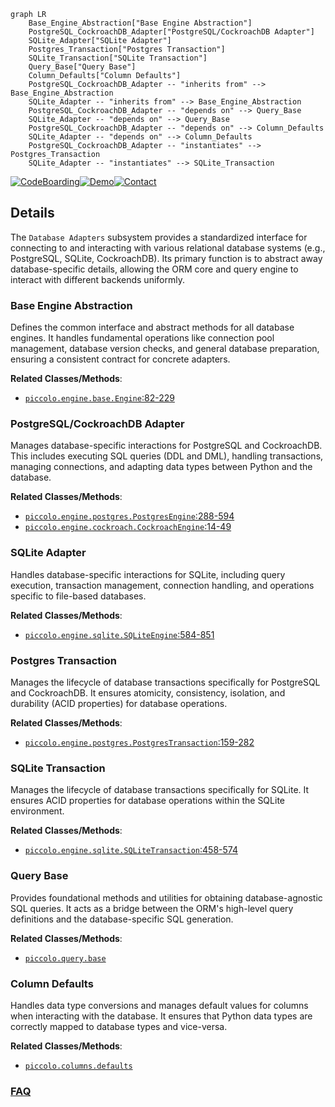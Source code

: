 ```mermaid
graph LR
    Base_Engine_Abstraction["Base Engine Abstraction"]
    PostgreSQL_CockroachDB_Adapter["PostgreSQL/CockroachDB Adapter"]
    SQLite_Adapter["SQLite Adapter"]
    Postgres_Transaction["Postgres Transaction"]
    SQLite_Transaction["SQLite Transaction"]
    Query_Base["Query Base"]
    Column_Defaults["Column Defaults"]
    PostgreSQL_CockroachDB_Adapter -- "inherits from" --> Base_Engine_Abstraction
    SQLite_Adapter -- "inherits from" --> Base_Engine_Abstraction
    PostgreSQL_CockroachDB_Adapter -- "depends on" --> Query_Base
    SQLite_Adapter -- "depends on" --> Query_Base
    PostgreSQL_CockroachDB_Adapter -- "depends on" --> Column_Defaults
    SQLite_Adapter -- "depends on" --> Column_Defaults
    PostgreSQL_CockroachDB_Adapter -- "instantiates" --> Postgres_Transaction
    SQLite_Adapter -- "instantiates" --> SQLite_Transaction
```

[![CodeBoarding](https://img.shields.io/badge/Generated%20by-CodeBoarding-9cf?style=flat-square)](https://github.com/CodeBoarding/GeneratedOnBoardings)[![Demo](https://img.shields.io/badge/Try%20our-Demo-blue?style=flat-square)](https://www.codeboarding.org/demo)[![Contact](https://img.shields.io/badge/Contact%20us%20-%20contact@codeboarding.org-lightgrey?style=flat-square)](mailto:contact@codeboarding.org)

## Details

The `Database Adapters` subsystem provides a standardized interface for connecting to and interacting with various relational database systems (e.g., PostgreSQL, SQLite, CockroachDB). Its primary function is to abstract away database-specific details, allowing the ORM core and query engine to interact with different backends uniformly.

### Base Engine Abstraction
Defines the common interface and abstract methods for all database engines. It handles fundamental operations like connection pool management, database version checks, and general database preparation, ensuring a consistent contract for concrete adapters.


**Related Classes/Methods**:

- <a href="https://github.com/piccolo-orm/piccolo/blob/master/piccolo/engine/base.py#L82-L229" target="_blank" rel="noopener noreferrer">`piccolo.engine.base.Engine`:82-229</a>


### PostgreSQL/CockroachDB Adapter
Manages database-specific interactions for PostgreSQL and CockroachDB. This includes executing SQL queries (DDL and DML), handling transactions, managing connections, and adapting data types between Python and the database.


**Related Classes/Methods**:

- <a href="https://github.com/piccolo-orm/piccolo/blob/master/piccolo/engine/postgres.py#L288-L594" target="_blank" rel="noopener noreferrer">`piccolo.engine.postgres.PostgresEngine`:288-594</a>
- <a href="https://github.com/piccolo-orm/piccolo/blob/master/piccolo/engine/cockroach.py#L14-L49" target="_blank" rel="noopener noreferrer">`piccolo.engine.cockroach.CockroachEngine`:14-49</a>


### SQLite Adapter
Handles database-specific interactions for SQLite, including query execution, transaction management, connection handling, and operations specific to file-based databases.


**Related Classes/Methods**:

- <a href="https://github.com/piccolo-orm/piccolo/blob/master/piccolo/engine/sqlite.py#L584-L851" target="_blank" rel="noopener noreferrer">`piccolo.engine.sqlite.SQLiteEngine`:584-851</a>


### Postgres Transaction
Manages the lifecycle of database transactions specifically for PostgreSQL and CockroachDB. It ensures atomicity, consistency, isolation, and durability (ACID properties) for database operations.


**Related Classes/Methods**:

- <a href="https://github.com/piccolo-orm/piccolo/blob/master/piccolo/engine/postgres.py#L159-L282" target="_blank" rel="noopener noreferrer">`piccolo.engine.postgres.PostgresTransaction`:159-282</a>


### SQLite Transaction
Manages the lifecycle of database transactions specifically for SQLite. It ensures ACID properties for database operations within the SQLite environment.


**Related Classes/Methods**:

- <a href="https://github.com/piccolo-orm/piccolo/blob/master/piccolo/engine/sqlite.py#L458-L574" target="_blank" rel="noopener noreferrer">`piccolo.engine.sqlite.SQLiteTransaction`:458-574</a>


### Query Base
Provides foundational methods and utilities for obtaining database-agnostic SQL queries. It acts as a bridge between the ORM's high-level query definitions and the database-specific SQL generation.


**Related Classes/Methods**:

- <a href="https://github.com/piccolo-orm/piccolo/blob/master/piccolo/query/base.py" target="_blank" rel="noopener noreferrer">`piccolo.query.base`</a>


### Column Defaults
Handles data type conversions and manages default values for columns when interacting with the database. It ensures that Python data types are correctly mapped to database types and vice-versa.


**Related Classes/Methods**:

- <a href="https://github.com/piccolo-orm/piccolo/blob/master/piccolo/columns/defaults" target="_blank" rel="noopener noreferrer">`piccolo.columns.defaults`</a>




### [FAQ](https://github.com/CodeBoarding/GeneratedOnBoardings/tree/main?tab=readme-ov-file#faq)